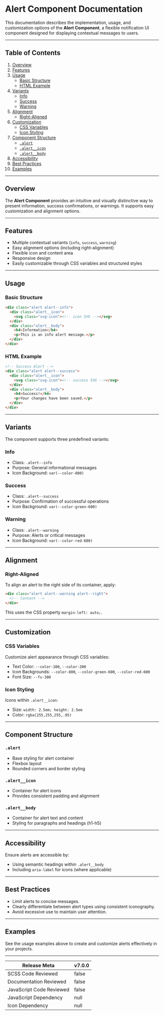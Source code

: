 # Alert Component Documentation

This documentation describes the implementation, usage, and customization options of the **Alert Component**, a flexible notification UI component designed for displaying contextual messages to users.

---

## Table of Contents

1. [Overview](#overview)
2. [Features](#features)
3. [Usage](#usage)
    - [Basic Structure](#basic-structure)
    - [HTML Example](#html-example)
4. [Variants](#variants)
    - [Info](#info)
    - [Success](#success)
    - [Warning](#warning)
5. [Alignment](#alignment)
    - [Right-Aligned](#right-aligned)
6. [Customization](#customization)
    - [CSS Variables](#css-variables)
    - [Icon Styling](#icon-styling)
7. [Component Structure](#component-structure)
    - [`.alert`](#alert)
    - [`.alert__icon`](#alert__icon)
    - [`.alert__body`](#alert__body)
8. [Accessibility](#accessibility)
9. [Best Practices](#best-practices)
10. [Examples](#examples)

---

## Overview

The **Alert Component** provides an intuitive and visually distinctive way to present information, success confirmations, or warnings. It supports easy customization and alignment options.

---

## Features

- Multiple contextual variants (`info`, `success`, `warning`)
- Easy alignment options (including right-alignment)
- Flexible icon and content area
- Responsive design
- Easily customizable through CSS variables and structured styles

---

## Usage

### Basic Structure

```html
<div class="alert alert--info">
  <div class="alert__icon">
    <svg class="svg-icon"><!-- icon SVG --></svg>
  </div>
  <div class="alert__body">
    <h4>Information</h4>
    <p>This is an info alert message.</p>
  </div>
</div>
```

### HTML Example

```html
<!-- Success Alert -->
<div class="alert alert--success">
  <div class="alert__icon">
    <svg class="svg-icon"><!-- success SVG --></svg>
  </div>
  <div class="alert__body">
    <h4>Success!</h4>
    <p>Your changes have been saved.</p>
  </div>
</div>
```

---

## Variants

The component supports three predefined variants:

### Info

- Class: `.alert--info`
- Purpose: General informational messages
- Icon Background: `var(--color-800)`

### Success

- Class: `.alert--success`
- Purpose: Confirmation of successful operations
- Icon Background: `var(--color-green-600)`

### Warning

- Class: `.alert--warning`
- Purpose: Alerts or critical messages
- Icon Background: `var(--color-red-600)`

---

## Alignment

### Right-Aligned

To align an alert to the right side of its container, apply:

```html
<div class="alert alert--warning alert--right">
  <!-- Content -->
</div>
```

This uses the CSS property `margin-left: auto;`.

---

## Customization

### CSS Variables

Customize alert appearance through CSS variables:

- Text Color: `--color-100`, `--color-200`
- Icon Backgrounds: `--color-800`, `--color-green-600`, `--color-red-600`
- Font Size: `--fs-300`

### Icon Styling

Icons within `.alert__icon`:

- Size: `width: 2.5em; height: 2.5em`
- Color: `rgba(255,255,255,.95)`

---

## Component Structure

### `.alert`

- Base styling for alert container
- Flexbox layout
- Rounded corners and border styling

### `.alert__icon`

- Container for alert icons
- Provides consistent padding and alignment

### `.alert__body`

- Container for alert text and content
- Styling for paragraphs and headings (h1-h5)

---

## Accessibility

Ensure alerts are accessible by:

- Using semantic headings within `.alert__body`
- Including `aria-label` for icons (where applicable)

---

## Best Practices

- Limit alerts to concise messages.
- Clearly differentiate between alert types using consistent iconography.
- Avoid excessive use to maintain user attention.

---

## Examples

See the usage examples above to create and customize alerts effectively in your projects.

---

| Release Meta             | v7.0.0 |
| ------------------------ | ------ |
| SCSS Code Reviewed       | false  |
| Documentation Reviewed   | false  |
| JavaScript Code Reviewed | false  |
| JavaScript Dependency    | null   | 
| Icon Dependency          | null   |
